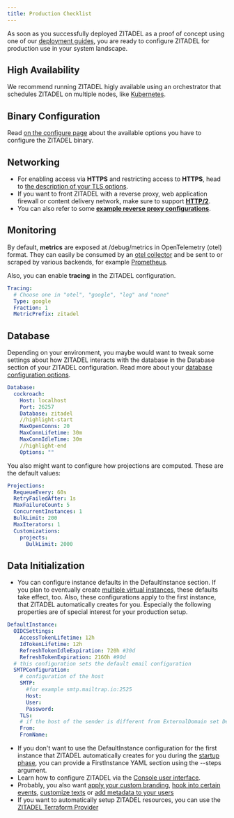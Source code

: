 ```yaml
---
title: Production Checklist
---
```


As soon as you successfully deployed ZITADEL as a proof of concept using one of our [deployment guides](../../deploy/overview),
you are ready to configure ZITADEL for production use in your system landscape.

## High Availability

We recommend running ZITADEL higly available using an orchestrator that schedules ZITADEL on multiple nodes, like [Kubernetes](../../deploy/kubernetes).

## Binary Configuration

Read [on the configure page](./configure) about the available options you have to configure the ZITADEL binary.

## Networking

- For enabling access via **HTTPS** and restricting access to **HTTPS**, head to [the description of your TLS options](./tls_modes).
- If you want to front ZITADEL with a reverse proxy, web application firewall or content delivery network, make sure to support **[HTTP/2](../manage/self-hosted/http2)**.
- You can also refer to some **[example reverse proxy configurations](./reverseproxy/reverse_proxy)**.

## Monitoring

By default, **metrics** are exposed at /debug/metrics in OpenTelemetry (otel) format.
They can easily be consumed by an [otel collector](https://opentelemetry.io/docs/collector/) and be sent to or scraped by various backends,
for example [Prometheus](https://github.com/open-telemetry/opentelemetry-collector-contrib/tree/main/exporter/prometheusexporter).

Also, you can enable **tracing** in the ZITADEL configuration.

```yaml
Tracing:
  # Choose one in "otel", "google", "log" and "none"
  Type: google
  Fraction: 1
  MetricPrefix: zitadel
```

## Database

Depending on your environment, you maybe would want to tweak some settings about how ZITADEL interacts with the database in the Database section of your ZITADEL configuration. Read more about your [database configuration options](./database/).

```yaml
Database:
  cockroach:
    Host: localhost
    Port: 26257
    Database: zitadel
    //highlight-start
    MaxOpenConns: 20
    MaxConnLifetime: 30m
    MaxConnIdleTime: 30m
    //highlight-end
    Options: ""
```

You also might want to configure how projections are computed. These are the default values:

```yaml
Projections:
  RequeueEvery: 60s
  RetryFailedAfter: 1s
  MaxFailureCount: 5
  ConcurrentInstances: 1
  BulkLimit: 200
  MaxIterators: 1
  Customizations:
    projects:
      BulkLimit: 2000
```

## Data Initialization

- You can configure instance defaults in the DefaultInstance section.
  If you plan to eventually create [multiple virtual instances](../../../concepts/structure/instance#multiple-virtual-instances), these defaults take effect, too.
  Also, these configurations apply to the first instance, that ZITADEL automatically creates for you.
  Especially the following properties are of special interest for your production setup.

```yaml
DefaultInstance:
  OIDCSettings:
    AccessTokenLifetime: 12h
    IdTokenLifetime: 12h
    RefreshTokenIdleExpiration: 720h #30d
    RefreshTokenExpiration: 2160h #90d
  # this configuration sets the default email configuration
  SMTPConfiguration:
    # configuration of the host
    SMTP:
      #for example smtp.mailtrap.io:2525
      Host:
      User:
      Password:
    TLS:
    # if the host of the sender is different from ExternalDomain set DefaultInstance.DomainPolicy.SMTPSenderAddressMatchesInstanceDomain to false
    From:
    FromName:
```

- If you don't want to use the DefaultInstance configuration for the first instance that ZITADEL automatically creates for you during the [startup phase](./configure#database-initialization), you can provide a FirstInstance YAML section using the --steps argument.
- Learn how to configure ZITADEL via the [Console user interface](../console/overview).
- Probably, you also want [apply your custom branding](../customize/branding), [hook into certain events](../customize/behavior), [customize texts](../customize/texts) or [add metadata to your users](../customize/user-metadata)
- If you want to automatically setup ZITADEL resources, you can use the [ZITADEL Terraform Provider](../terraform/basics)
